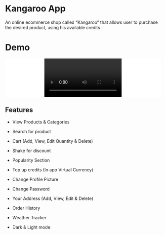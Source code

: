 # Kangaroo App
An online ecommerce shop called “Kangaroo” that allows user to purchase the desired product, using his available credits


# Demo
<div style='text-align: center; background-color: white;'>
<video src='https://dev-limcai.pantheonsite.io/wp-content/uploads/2022/05/d7899250-df39-11ec-a47b-5d1c37c8c1e4.mp4' width=250>Loading</video>
</div>


## Features
- View Products & Categories
- Search for product
- Cart (Add, View, Edit Quantity & Delete)
- Shake for discount
- Popularity Section

- Top up credits (In app Virtual Currency)
- Change Profile Picture
- Change Password
- Your Address (Add, View, Edit & Delete)
- Order History
- Weather Tracker
- Dark & Light mode
